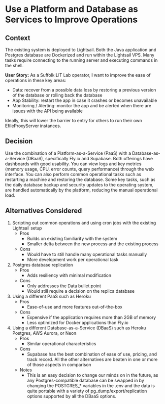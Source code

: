 # Use a Platform and Database as Services to Improve Operations

## Context

The existing system is deployed to Lightsail. Both the Java application and Postgres database are Dockerized and run within the Lightsail VPS. Many tasks require connecting to the running server and executing commands in the shell.

**User Story:**
As a Suffolk LIT Lab operator, I want to improve the ease of operations in these key areas:
* Data: recover from a possible data loss by restoring a previous version of the database or rolling back the database
* App Stability: restart the app in case it crashes or becomes unavailable
* Monitoring / Alerting: monitor the app and be alerted when there are issues with the API being available

Ideally, this will lower the barrier to entry for others to run their own EfileProxyServer instances.

## Decision

Use the combination of a Platform-as-a-Service (PaaS) with a Database-as-a-Service (DBaaS), specifically Fly.io and Supabase. Both offerings have dashboards with good usability. You can view logs and key metrics (memory usage, CPU, error counts, query performance) through the web interface. You can also perform common operational tasks such as restarting a machine and restoring the database. Some key tasks, such as the daily database backup and security updates to the operating system, are handled automatically by the platform, reducing the manual operational load.

## Alternatives Considered

1. Scripting out common operations and using cron jobs with the existing Lightsail setup
   * Pros
     * Builds on existing familiarity with the system
     * Smaller delta between the new process and the existing process
   * Cons
     * Would have to still handle many operational tasks manually
     * More development work per operational task
2. Postgres database replication
   * Pros
     * Adds resiliency with minimal modification
   * Cons
     * Only addresses the Data bullet point
     * Would still require a decision on the replica database
3. Using a different PaaS such as Heroku
   * Pros
     * Ease-of-use and more features out-of-the-box
   * Cons
     * Expensive if the application requires more than 2GB of memory
     * Less optimized for Docker applications than Fly.io
4. Using a different Database-as-a-Service (DBaaS) such as Heroku Postgres, AWS Aurora, or Neon
   * Pros
      * Similar operational characteristics
   * Cons
     * Supabase has the best combination of ease of use, pricing, and track record. All the other alternatives are beaten in one or more of those aspects in comparison  
   * Notes
     * This is an easy decision to change our minds on in the future, as any Postgres-compatible database can be swapped in by changing the POSTGRES_* variables in the .env and the data is quite portable with a variety of pg_dump/export/replication options supported by all the DBaaS options.